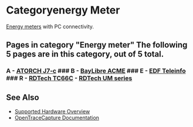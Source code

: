 # Categoryenergy Meter

[Energy meters](https://en.wikipedia.org/wiki/Energy_meter) with PC connectivity. 
## Pages in category "Energy meter" The following 5 pages are in this category, out of 5 total. 
### A \- [ATORCH J7-c](ATORCH_J7-c.html "ATORCH J7-c") ### B \- [BayLibre ACME](BayLibre_ACME.html "BayLibre ACME") ### E \- [EDF Teleinfo](EDF_Teleinfo.html "EDF Teleinfo") ### R \- [RDTech TC66C](RDTech_TC66C.html "RDTech TC66C") \- [RDTech UM series](RDTech_UM_series.html "RDTech UM series")

## See Also
- [Supported Hardware Overview](../supported-hardware.md)
- [OpenTraceCapture Documentation](../../opentracecapture/overview.md)
